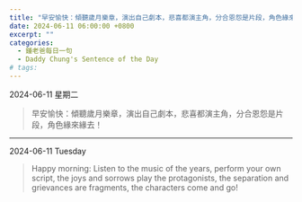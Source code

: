```yaml
---
title: "早安愉快：傾聽歲月樂章，演出自己劇本，悲喜都演主角，分合恩怨是片段，角色緣來緣去！ <br> Happy morning: Listen to the music of the years, perform your own script, the joys and sorrows play the protagonists, the separation and grievances are fragments, the characters come and go!"
date: 2024-06-11 06:00:00 +0800
excerpt: ""
categories:
  - 鍾老爸每日一句
  - Daddy Chung's Sentence of the Day
# tags:
---
```


2024-06-11 星期二

> 早安愉快：傾聽歲月樂章，演出自己劇本，悲喜都演主角，分合恩怨是片段，角色緣來緣去！

---

2024-06-11 Tuesday

> Happy morning: Listen to the music of the years, perform your own script, the joys and sorrows play the protagonists, the separation and grievances are fragments, the characters come and go!
